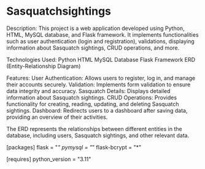 # Sasquatchsightings

Description: 
This project is a web application developed using Python, HTML, MySQL database, and Flask framework. It implements functionalities such as user authentication (login and registration), validations, displaying information about Sasquatch sightings, CRUD operations, and more.

Technologies Used:
Python
HTML
MySQL Database
Flask Framework
ERD (Entity-Relationship Diagram)


Features:
User Authentication: Allows users to register, log in, and manage their accounts securely.
Validation: Implements form validation to ensure data integrity and accuracy.
Sasquatch Details: Displays detailed information about Sasquatch sightings.
CRUD Operations: Provides functionality for creating, reading, updating, and deleting Sasquatch sightings.
Dashboard: Redirects users to a dashboard after saving data, providing an overview of their activities.


The ERD represents the relationships between different entities in the database, including users, Sasquatch sightings, and other relevant data.

[packages]
flask = "*"
pymysql = "*"
flask-bcrypt = "*"


[requires]
python_version = "3.11"

